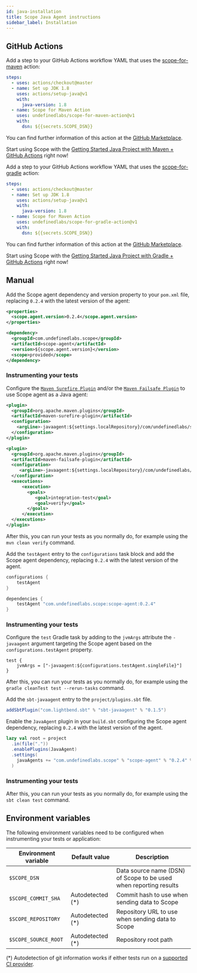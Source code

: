 ```yaml
---
id: java-installation
title: Scope Java Agent instructions
sidebar_label: Installation
---
```


## GitHub Actions

<!--DOCUSAURUS_CODE_TABS-->
<!--Maven-->

Add a step to your GitHub Actions workflow YAML that uses the [scope-for-maven](https://github.com/marketplace/actions/scope-for-maven) action:

```yaml
steps:
  - uses: actions/checkout@master
  - name: Set up JDK 1.8
    uses: actions/setup-java@v1
    with:
      java-version: 1.8
  - name: Scope for Maven Action
    uses: undefinedlabs/scope-for-maven-action@v1
    with:
      dsn: ${{secrets.SCOPE_DSN}}
```

You can find further information of this action at the [GitHub Marketplace](https://github.com/marketplace/actions/scope-for-maven).

Start using Scope with the [Getting Started Java Project with Maven + GitHub Actions](https://github.com/scope-demo/scope-java-maven-starter) right now!

<!--Gradle-->

Add a step to your GitHub Actions workflow YAML that uses the [scope-for-gradle](https://github.com/marketplace/actions/scope-for-gradle) action:

```yaml
steps:
  - uses: actions/checkout@master
  - name: Set up JDK 1.8
    uses: actions/setup-java@v1
    with:
      java-version: 1.8
  - name: Scope for Maven Action
    uses: undefinedlabs/scope-for-gradle-action@v1
    with:
      dsn: ${{secrets.SCOPE_DSN}}
```

You can find further information of this action at the [GitHub Marketplace](https://github.com/marketplace/actions/scope-for-gradle).

Start using Scope with the [Getting Started Java Project with Gradle + GitHub Actions](https://github.com/scope-demo/scope-java-gradle-starter) right now!

<!--END_DOCUSAURUS_CODE_TABS-->

## Manual

<!--DOCUSAURUS_CODE_TABS-->
<!--Maven-->

Add the Scope agent dependency and version property to your `pom.xml` file, replacing `0.2.4` with the latest version of the agent:

```xml
<properties>
  <scope.agent.version>0.2.4</scope.agent.version>
</properties>
```

```xml
<dependency>
  <groupId>com.undefinedlabs.scope</groupId>
  <artifactId>scope-agent</artifactId>
  <version>${scope.agent.version}</version>
  <scope>provided</scope>
</dependency>
```

### Instrumenting your tests

Configure the [`Maven Surefire Plugin`](https://maven.apache.org/surefire/maven-surefire-plugin/) and/or the [`Maven Failsafe Plugin`](https://maven.apache.org/surefire/maven-failsafe-plugin/) to use Scope agent as a Java agent:

```xml
<plugin>
  <groupId>org.apache.maven.plugins</groupId>
  <artifactId>maven-surefire-plugin</artifactId>
  <configuration>
    <argLine>-javaagent:${settings.localRepository}/com/undefinedlabs/scope/scope-agent/${scope.agent.version}/scope-agent-${scope.agent.version}.jar</argLine>
  </configuration>
</plugin>

<plugin>
  <groupId>org.apache.maven.plugins</groupId>
  <artifactId>maven-failsafe-plugin</artifactId>
  <configuration>
     <argLine>-javaagent:${settings.localRepository}/com/undefinedlabs/scope/scope-agent/${scope.agent.version}/scope-agent-${scope.agent.version}.jar</argLine>
  </configuration>
  <executions>
      <execution>
        <goals>
           <goal>integration-test</goal>
           <goal>verify</goal>
        </goals>
      </execution>
  </executions>
</plugin>
```

After this, you can run your tests as you normally do, for example using the `mvn clean verify` command.

<!--Gradle-->

Add the `testAgent` entry to the `configurations` task block and add the Scope agent dependency, replacing `0.2.4` with the latest version of the agent.

```groovy
configurations {
    testAgent
}

dependencies {
    testAgent "com.undefinedlabs.scope:scope-agent:0.2.4"
}
```

### Instrumenting your tests

Configure the `test` Gradle task by adding to the `jvmArgs` attribute the `-javaagent` argument targeting the Scope agent based on the `configurations.testAgent` property.

```
test {
    jvmArgs = ["-javaagent:${configurations.testAgent.singleFile}"]
}
```

After this, you can run your tests as you normally do, for example using the `gradle cleanTest test --rerun-tasks` command.

<!--sbt-->

Add the `sbt-javaagent` entry to the `project/plugins.sbt` file.

```scala
addSbtPlugin("com.lightbend.sbt" % "sbt-javaagent" % "0.1.5")
```

Enable the `JavaAgent` plugin in your `build.sbt` configuring the Scope agent dependency, replacing `0.2.4` with the latest version of the agent.

```scala
lazy val root = project
  .in(file("."))
  .enablePlugins(JavaAgent)
  .settings(
    javaAgents += "com.undefinedlabs.scope" % "scope-agent" % "0.2.4" % "test"
  )
```

### Instrumenting your tests

After this, you can run your tests as you normally do, for example using the `sbt clean test` command.

<!--END_DOCUSAURUS_CODE_TABS-->

## Environment variables

The following environment variables need to be configured when instrumenting your tests or application:

| Environment variable | Default value     | Description                                                       |
| -------------------- | ----------------- | ----------------------------------------------------------------- |
| `$SCOPE_DSN`         |                   | Data source name (DSN) of Scope to be used when reporting results |
| `$SCOPE_COMMIT_SHA`  | Autodetected (\*) | Commit hash to use when sending data to Scope                     |
| `$SCOPE_REPOSITORY`  | Autodetected (\*) | Repository URL to use when sending data to Scope                  |
| `$SCOPE_SOURCE_ROOT` | Autodetected (\*) | Repository root path                                              |

(\*) Autodetection of git information works if either tests run on a [supported CI provider](java-compatibility.md#ci-providers).
